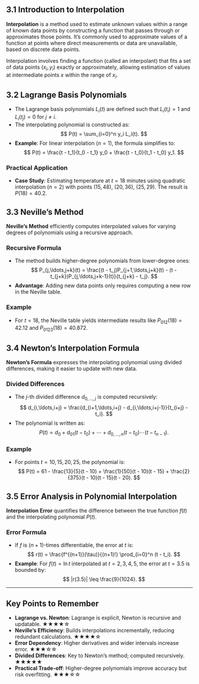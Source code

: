 ## 3.1 Introduction to Interpolation

**Interpolation** is a method used to estimate unknown values within a range of known data points by constructing a function that passes through or approximates those points. It’s commonly used to approximate values of a function at points where direct measurements or data are unavailable, based on discrete data points.

Interpolation involves finding a function (called an interpolant) that fits a set of data points $(x_i, y_i)$ exactly or approximately, allowing estimation of values at intermediate points $x$ within the range of $x_i$.

## 3.2 Lagrange Basis Polynomials

- The Lagrange basis polynomials $L_i(t)$ are defined such that $L_i(t_i) = 1$ and $L_i(t_j) = 0$ for $j \neq i$.
- The interpolating polynomial is constructed as:
  $$
  P(t) = \sum_{i=0}^n y_i L_i(t).
  $$
- **Example**: For linear interpolation ($n=1$), the formula simplifies to:
  $$
  P(t) = \frac{t - t_1}{t_0 - t_1} y_0 + \frac{t - t_0}{t_1 - t_0} y_1.
  $$

### Practical Application

- **Case Study**: Estimating temperature at $t = 18$ minutes using quadratic interpolation ($n=2$) with points $(15, 48)$, $(20, 36)$, $(25, 29)$. The result is $P(18) = 40.2$.

## 3.3 Neville’s Method

**Neville’s Method** efficiently computes interpolated values for varying degrees of polynomials using a recursive approach.

### Recursive Formula

- The method builds higher-degree polynomials from lower-degree ones:
  $$
  P_{j,\ldots,j+k}(t) = \frac{(t - t_j)P_{j+1,\ldots,j+k}(t) - (t - t_{j+k})P_{j,\ldots,j+k-1}(t)}{t_{j+k} - t_j}.
  $$
- **Advantage**: Adding new data points only requires computing a new row in the Neville table.

### Example

- For $t = 18$, the Neville table yields intermediate results like $P_{012}(18) = 42.12$ and $P_{0123}(18) = 40.872$.

## 3.4 Newton’s Interpolation Formula

**Newton’s Formula** expresses the interpolating polynomial using divided differences, making it easier to update with new data.

### Divided Differences

- The $j$-th divided difference $d_{0,\ldots,j}$ is computed recursively:
  $$
  d_{i,\ldots,i+j} = \frac{d_{i+1,\ldots,i+j} - d_{i,\ldots,i+j-1}}{t_{i+j} - t_i}.
  $$
- The polynomial is written as:
  $$
  P(t) = d_0 + d_{01}(t - t_0) + \cdots + d_{0,\ldots,n}(t - t_0)\cdots(t - t_{n-1}).
  $$

### Example

- For points $t = 10, 15, 20, 25$, the polynomial is:
  $$
  P(t) = 61 - \frac{13}{5}(t - 10) + \frac{1}{50}(t - 10)(t - 15) + \frac{2}{375}(t - 10)(t - 15)(t - 20).
  $$

## 3.5 Error Analysis in Polynomial Interpolation

**Interpolation Error** quantifies the difference between the true function $f(t)$ and the interpolating polynomial $P(t)$.

### Error Formula

- If $f$ is $(n+1)$-times differentiable, the error at $t$ is:
  $$
  r(t) = \frac{f^{(n+1)}(\tau)}{(n+1)!} \prod_{i=0}^n (t - t_i).
  $$
- **Example**: For $f(t) = \ln t$ interpolated at $t = 2, 3, 4, 5$, the error at $t = 3.5$ is bounded by:
  $$
  |r(3.5)| \leq \frac{9}{1024}.
  $$

---

## Key Points to Remember

- **Lagrange vs. Newton**: Lagrange is explicit, Newton is recursive and updatable. ★★★★☆
- **Neville’s Efficiency**: Builds interpolations incrementally, reducing redundant calculations. ★★★★☆
- **Error Dependency**: Higher derivatives and wider intervals increase error. ★★★☆☆
- **Divided Differences**: Key to Newton’s method; computed recursively. ★★★★★
- **Practical Trade-off**: Higher-degree polynomials improve accuracy but risk overfitting. ★★★☆☆
